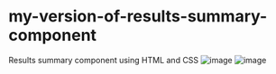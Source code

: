 # my-version-of-results-summary-component
Results summary component using HTML and CSS
![image](https://res.cloudinary.com/dz209s6jk/image/upload/v1676651421/Challenges/np8gcjsljpn4zlzqdusd.jpg)
![image](https://res.cloudinary.com/dz209s6jk/image/upload/v1676651421/Challenges/xals0mqfmph6kcspsezk.jpg)
